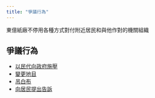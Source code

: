 ```yaml
---
title: "爭議行為"
---
```

東億紙廠不停用各種方式對付附近居民和與他作對的機關組織
## 爭議行為
- [以民代向政府施壓](/doing/1)
- [變更地目](/doing/2)
- [吊白布](/doing/3)
- [向居民提出告訴](/doing/4)
